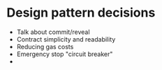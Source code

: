 # Design pattern decisions

- Talk about commit/reveal
- Contract simplicity and readability
- Reducing gas costs
- Emergency stop "circuit breaker"
- 
